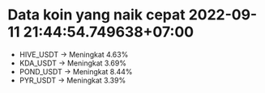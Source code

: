 # Data koin yang naik cepat 2022-09-11 21:44:54.749638+07:00

* HIVE_USDT -> Meningkat 4.63%
* KDA_USDT -> Meningkat 3.69%
* POND_USDT -> Meningkat 8.44%
* PYR_USDT -> Meningkat 3.39%
